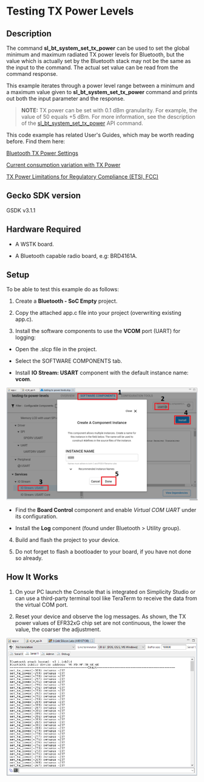 # Testing TX Power Levels #
 
## Description ##
 
The command **sl_bt_system_set_tx_power** can be used to set the global minimum and maximum radiated TX power levels for Bluetooth, but the value which is actually set by the Bluetooth stack may not be the same as the input to the command. The actual set value can be read from the command response.

This example iterates through a power level range between a minimum and a maximum value given to **sl_bt_system_set_tx_power** command and prints out both the input parameter and the response.

> **NOTE:** TX power can be set with 0.1 dBm granularity. For example, the value of 50 equals +5 dBm. For more information, see the description of the [sl_bt_system_set_tx_power](https://docs.silabs.com/bluetooth/3.1/group-sl-bt-system#ga19566861d594376a52e2e1e7481bef68) API command.

This code example has related User's Guides, which may be worth reading before. Find them here:

[Bluetooth TX Power Settings](https://docs.silabs.com/bluetooth/latest/general/system-and-performance/bluetooth-tx-power-settings)

[Current consumption variation with TX Power](https://docs.silabs.com/bluetooth/latest/general/system-and-performance/current-consumption-variation-with-tx-power)

[TX Power Limitations for Regulatory Compliance (ETSI, FCC)](https://docs.silabs.com/bluetooth/latest/general/system-and-performance/tx-power-limitations-for-regulatory-compliance-etsi-fcc)

## Gecko SDK version ##
 
GSDK v3.1.1
 
## Hardware Required ##
 
- A WSTK board.

- A Bluetooth capable radio board, e.g: BRD4161A.
 
## Setup ##

To be able to test this example do as follows:

1. Create a **Bluetooth - SoC Empty** project.

2. Copy the attached app.c file into your project (overwriting existing app.c).

3. Install the software components to use the **VCOM** port (UART) for logging:

- Open the .slcp file in the project.

- Select the SOFTWARE COMPONENTS tab.

- Install **IO Stream: USART** component with the default instance name: **vcom**.

![vcom_component](images/vcom_component.png)

- Find the **Board Control** component  and enable *Virtual COM UART* under its configuration.

- Install the **Log** component (found under Bluetooth > Utility group).

4. Build and flash the project to your device.

5. Do not forget to flash a bootloader to your board, if you have not done so already.
 
## How It Works ##
 
1. On your PC launch the Console that is integrated on Simplicity Studio or can use a third-party terminal tool like TeraTerm to receive the data from the virtual COM port.

2. Reset your device and observe the log messages. As shown, the TX power values of EFR32xG chip set are not continuous, the lower the value, the coarser the adjustment.

![](images/log.png)
